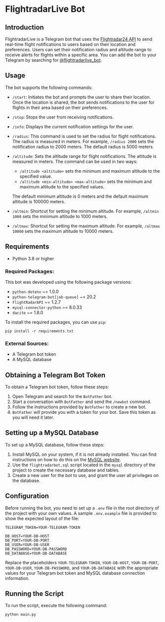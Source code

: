 # FlightradarLive Bot

## Introduction

FlightradarLive is a Telegram bot that uses the [Flightradar24 API](https://www.flightradar24.com/how-it-works) to send
real-time flight notifications to users based on their location and preferences. Users can set their notification radius
and altitude range to receive alerts for flights within a specific area. You can add the bot to your Telegram by
searching for [@flightradarlive_bot](https://t.me/flightradarlive_bot).

## Usage

The bot supports the following commands:

- `/start`: Initiates the bot and prompts the user to share their location. Once the location is shared, the bot sends
  notifications to the user for flights in their area based on their preferences.

- `/stop`: Stops the user from receiving notifications.

- `/info`: Displays the current notification settings for the user.

- `/radius`: This command is used to set the radius for flight notifications. The radius is measured in meters. For
  example, `/radius 2000` sets the notification radius to 2000 meters. The default radius is 5000 meters.

- `/altitude`: Sets the altitude range for flight notifications. The altitude is measured in
  meters. The command can be used in two ways:

    - `/altitude <altitude>` sets the minimum and maximum altitude to the specified value.
    - `/altitude <min-altitude> <max-altitude>` sets the minimum and maximum altitude to the specified values.

  The default minimum altitude is 0 meters and the default maximum altitude is 100000 meters.

- `/altmin`: Shortcut for setting the minimum altitude. For example, `/altmin 1000` sets the minimum
  altitude to 1000 meters.

- `/altmax`: Shortcut for setting the maximum altitude. For example, `/altmax 10000` sets the maximum
  altitude to 10000 meters.

## Requirements

- Python 3.8 or higher

### Required Packages:

This bot was developed using the following package versions:

- `python-dotenv` ~= 1.0.0
- `python-telegram-bot[job-queue]` ~= 20.2
- `FlightRadarAPI` ~= 1.2.7
- `mysql-connector-python` ~= 8.0.33
- `dacite` ~= 1.8.0

To install the required packages, you can use `pip`:

```
pip install -r requirements.txt
```

### External Sources:

- A Telegram bot token
- A MySQL database

## Obtaining a Telegram Bot Token

To obtain a Telegram bot token, follow these steps:

1. Open Telegram and search for the `BotFather` bot.
2. Start a conversation with `BotFather` and send the `/newbot` command.
3. Follow the instructions provided by `BotFather` to create a new bot.
4. `BotFather` will provide you with a token for your bot. Save this token as you will need it later.

## Setting up a MySQL Database

To set up a MySQL database, follow these steps:

1. Install MySQL on your system, if it is not already installed. You can find instructions on how to do this on
   the [MySQL website](https://dev.mysql.com/downloads/installer/).
2. Use the `flightradarbot.sql` script located in the `mysql` directory of the project to create the necessary database
   and tables.
3. Create a new user for the bot to use, and grant the user all privileges on the database.

## Configuration

Before running the bot, you need to set up a `.env` file in the root
directory of the project with your own values. A sample `.env.example` file is provided to show the expected layout of
the file:

```
TELEGRAM_TOKEN=YOUR-TELEGRAM-TOKEN

DB_HOST=YOUR-DB-HOST
DB_PORT=YOUR-DB-PORT
DB_USER=YOUR-DB-USER
DB_PASSWORD=YOUR-DB-PASSWORD
DB_DATABASE=YOUR-DB-DATABASE
```

Replace the placeholders `YOUR-TELEGRAM-TOKEN`, `YOUR-DB-HOST`, `YOUR-DB-PORT`, `YOUR-DB-USER`, `YOUR-DB-PASSWORD`,
and `YOUR-DB-DATABASE` with the appropriate values for your Telegram bot token and MySQL database connection
information.

## Running the Script

To run the script, execute the following command:

```
python main.py
```